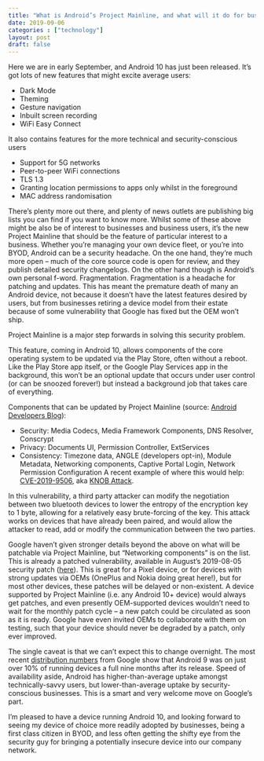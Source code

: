 ```yaml
---
title: "What is Android’s Project Mainline, and what will it do for business?"
date: 2019-09-06
categories : ["technology"]
layout: post
draft: false
---
```


Here we are in early September, and Android 10 has just been released. It’s got lots of new features that might excite average users:

* Dark Mode
* Theming
* Gesture navigation
* Inbuilt screen recording
* WiFi Easy Connect

It also contains features for the more technical and security-conscious users

* Support for 5G networks
* Peer-to-peer WiFi connections
* TLS 1.3
* Granting location permissions to apps only whilst in the foreground
* MAC address randomisation

There’s plenty more out there, and plenty of news outlets are publishing big lists you can find if you want to know more. Whilst some of these above might be also be of interest to businesses and business users, it’s the new Project Mainline that should be the feature of particular interest to a business. Whether you’re managing your own device fleet, or you’re into BYOD, Android can be a security headache. On the one hand, they’re much more open – much of the core source code is open for review, and they publish detailed security changelogs. On the other hand though is Android’s own personal f-word. Fragmentation. Fragmentation is a headache for patching and updates. This has meant the premature death of many an Android device, not because it doesn’t have the latest features desired by users, but from businesses retiring a device model from their estate because of some vulnerability that Google has fixed but the OEM won’t ship.

Project Mainline is a major step forwards in solving this security problem.

This feature, coming in Android 10, allows components of the core operating system to be updated via the Play Store, often without a reboot. Like the Play Store app itself, or the Google Play Services app in the background, this won’t be an optional update that occurs under user control (or can be snoozed forever!) but instead a background job that takes care of everything.

Components that can be updated by Project Mainline (source: [Android Developers Blog](https://android-developers.googleblog.com/2019/05/fresher-os-with-projects-treble-and-mainline.html)):

* Security: Media Codecs, Media Framework Components, DNS Resolver, Conscrypt
* Privacy: Documents UI, Permission Controller, ExtServices
* Consistency: Timezone data, ANGLE (developers opt-in), Module Metadata, Networking components, Captive Portal Login, Network Permission Configuration
A recent example of where this would help: [CVE-2019-9506](https://nvd.nist.gov/vuln/detail/CVE-2019-9506), aka [KNOB Attack](https://knobattack.com/).

In this vulnerability, a third party attacker can modify the negotiation between two bluetooth devices to lower the entropy of the encryption key to 1 byte, allowing for a relatively easy brute-forcing of the key. This attack works on devices that have already been paired, and would allow the attacker to read, add or modify the communication between the two parties.

Google haven’t given stronger details beyond the above on what will be patchable via Project Mainline, but “Networking components” is on the list. This is already a patched vulnerability, available in August’s 2019-08-05 security patch ([here](https://source.android.com/security/bulletin/2019-08-01#2019-08-05-details)). This is great for a Pixel device, or for devices with strong updates via OEMs (OnePlus and Nokia doing great here!), but for most other devices, these patches will be delayed or non-existent. A device supported by Project Mainline (i.e. any Android 10+ device) would always get patches, and even presently OEM-supported devices wouldn’t need to wait for the monthly patch cycle – a new patch could be circulated as soon as it is ready. Google have even invited OEMs to collaborate with them on testing, such that your device should never be degraded by a patch, only ever improved.

The single caveat is that we can’t expect this to change overnight. The most recent [distribution numbers](https://developer.android.com/about/dashboards) from Google show that Android 9 was on just over 10% of running devices a full nine months after its release. Speed of availability aside, Android has higher-than-average uptake amongst technically-savvy users, but lower-than-average uptake by security-conscious businesses. This is a smart and very welcome move on Google’s part.

I’m pleased to have a device running Android 10, and looking forward to seeing my device of choice more readily adopted by businesses, being a first class citizen in BYOD, and less often getting the shifty eye from the security guy for bringing a potentially insecure device into our company network.
